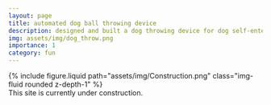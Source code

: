 ```yaml
---
layout: page
title: automated dog ball throwing device
description: designed and built a dog throwing device for dog self-entertainment.
img: assets/img/dog_throw.png
importance: 1
category: fun
---
```


<div class="row justify-content-sm-center">
    <div class="col-sm-4 mt-3 mt-md-0">
        {% include figure.liquid path="assets/img/Construction.png" class="img-fluid rounded z-depth-1" %}
    </div>
</div>
<div class="caption">
    This site is currently under construction.
</div>
